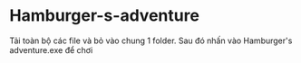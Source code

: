 # Hamburger-s-adventure
Tải toàn bộ các file và bỏ vào chung 1 folder. Sau đó nhấn vào Hamburger's adventure.exe để chơi
